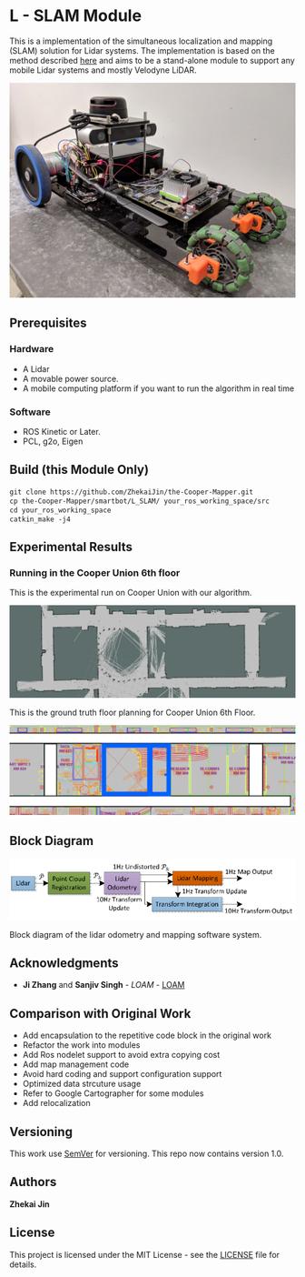 # L - SLAM Module

This is a implementation of the simultaneous localization and mapping (SLAM) solution for Lidar systems. The implementation is based on the method described [here](https://www.ri.cmu.edu/publications/loam-lidar-odometry-and-mapping-in-real-time/) and aims to be a stand-alone module to support any mobile Lidar systems and mostly Velodyne LiDAR. 

![alt text](pics/car.jpg)

## Prerequisites

### Hardware
* A Lidar 
* A movable power source.
* A mobile computing platform if you want to run the algorithm in real time

### Software

* ROS Kinetic or Later.
* PCL, g2o, Eigen 


## Build (this Module Only)
```
git clone https://github.com/ZhekaiJin/the-Cooper-Mapper.git
cp the-Cooper-Mapper/smartbot/L_SLAM/ your_ros_working_space/src
cd your_ros_working_space
catkin_make -j4
```	

## Experimental Results 

### Running in the Cooper Union 6th floor
This is the experimental run on Cooper Union with our algorithm.


![alt text](pics/lidar_slam.png)



This is the ground truth floor planning for Cooper Union 6th Floor.

![alt text](pics/6th.png)


## Block Diagram

![alt text](pics/block-diagram.png)

Block diagram of the lidar odometry and mapping software system.

## Acknowledgments

* **Ji Zhang** and **Sanjiv Singh** - *LOAM* - [LOAM](https://www.ri.cmu.edu/publications/loam-lidar-odometry-and-mapping-in-real-time/)

## Comparison with Original Work

* Add encapsulation to the repetitive code block in the original work
* Refactor the work into modules 
* Add Ros nodelet support to avoid extra copying cost
* Add map management code 
* Avoid hard coding and support configuration support
* Optimized data strcuture usage
* Refer to Google Cartographer for some modules
* Add relocalization 

## Versioning

This work use [SemVer](http://semver.org/) for versioning. This repo now contains version 1.0. 

## Authors
**Zhekai Jin** 

## License

This project is licensed under the MIT License - see the [LICENSE](../../LICENSE) file for details.



